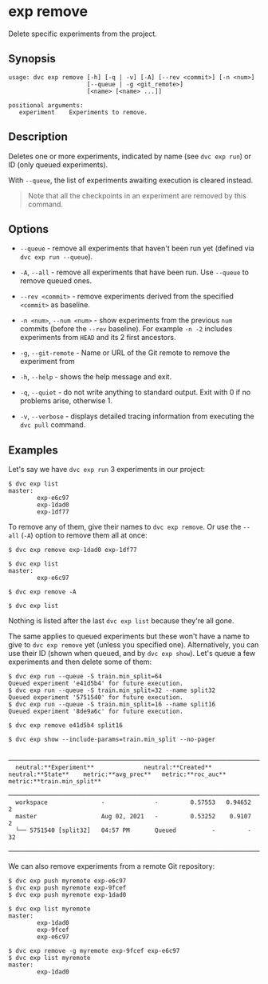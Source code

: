 # exp remove

Delete specific experiments from the <abbr>project</abbr>.

## Synopsis

```usage
usage: dvc exp remove [-h] [-q | -v] [-A] [--rev <commit>] [-n <num>]
                      [--queue | -g <git_remote>]
                      [<name> [<name> ...]]

positional arguments:
   experiment    Experiments to remove.
```

## Description

Deletes one or more experiments, indicated by name (see `dvc exp run`) or ID
(only queued experiments).

With `--queue`, the list of experiments awaiting execution is cleared instead.

> Note that all the checkpoints in an experiment are removed by this command.

## Options

- `--queue` - remove all experiments that haven't been run yet (defined via
  `dvc exp run --queue`).

- `-A`, `--all` - remove all experiments that have been run. Use `--queue` to
  remove queued ones.

- `--rev <commit>` - remove experiments derived from the specified `<commit>` as
  baseline.

- `-n <num>`, `--num <num>` - show experiments from the previous `num` commits
  (before the `--rev` baseline). For example `-n -2` includes experiments from
  `HEAD` and its 2 first ancestors.

- `-g`, `--git-remote` - Name or URL of the Git remote to remove the experiment
  from

- `-h`, `--help` - shows the help message and exit.

- `-q`, `--quiet` - do not write anything to standard output. Exit with 0 if no
  problems arise, otherwise 1.

- `-v`, `--verbose` - displays detailed tracing information from executing the
  `dvc pull` command.

## Examples

Let's say we have `dvc exp run` 3 experiments in our project:

```dvc
$ dvc exp list
master:
        exp-e6c97
        exp-1dad0
        exp-1df77
```

To remove any of them, give their names to `dvc exp remove`. Or use the `--all`
(`-A`) option to remove them all at once:

```dvc
$ dvc exp remove exp-1dad0 exp-1df77

$ dvc exp list
master:
        exp-e6c97

$ dvc exp remove -A

$ dvc exp list
```

Nothing is listed after the last `dvc exp list` because they're all gone.

The same applies to queued experiments but these won't have a name to give to
`dvc exp remove` yet (unless you specified one). Alternatively, you can use
their ID (shown when queued, and by `dvc exp show`). Let's queue a few
experiments and then delete some of them:

```dvc
$ dvc exp run --queue -S train.min_split=64
Queued experiment 'e41d5b4' for future execution.
$ dvc exp run --queue -S train.min_split=32 --name split32
Queued experiment '5751540' for future execution.
$ dvc exp run --queue -S train.min_split=16 --name split16
Queued experiment '8de9a6c' for future execution.

$ dvc exp remove e41d5b4 split16

$ dvc exp show --include-params=train.min_split --no-pager
```

```dvctable
 ──────────────────────────────────────────────────────────────────────────────────────
  neutral:**Experiment**              neutral:**Created**        neutral:**State**    metric:**avg_prec**   metric:**roc_auc**   metric:**train.min_split**
 ──────────────────────────────────────────────────────────────────────────────────────
  workspace               -              -         0.57553   0.94652   2
  master                  Aug 02, 2021   -         0.53252    0.9107   2
  └── 5751540 [split32]   04:57 PM       Queued          -         -   32
 ──────────────────────────────────────────────────────────────────────────────────────
```

We can also remove experiments from a remote Git repository:

```dvc
$ dvc exp push myremote exp-e6c97
$ dvc exp push myremote exp-9fcef
$ dvc exp push myremote exp-1dad0

$ dvc exp list myremote
master:
        exp-1dad0
        exp-9fcef
        exp-e6c97

$ dvc exp remove -g myremote exp-9fcef exp-e6c97
$ dvc exp list myremote
master:
        exp-1dad0
```
